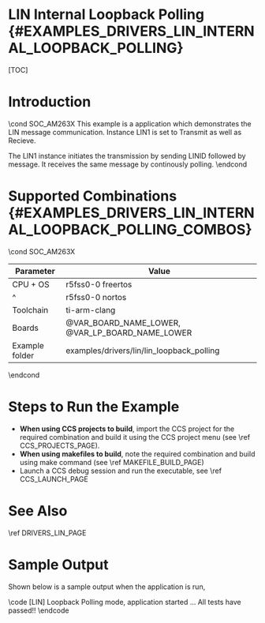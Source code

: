 # LIN Internal Loopback Polling {#EXAMPLES_DRIVERS_LIN_INTERNAL_LOOPBACK_POLLING}

[TOC]

# Introduction

\cond SOC_AM263X
This example is a application which demonstrates the LIN message
communication.
Instance LIN1 is set to Transmit as well as Recieve.

The LIN1 instance initiates the transmission by sending LINID followed by message.
It receives the same message by continously polling.
\endcond

# Supported Combinations {#EXAMPLES_DRIVERS_LIN_INTERNAL_LOOPBACK_POLLING_COMBOS}

\cond SOC_AM263X

 Parameter      | Value
 ---------------|-----------
 CPU + OS       | r5fss0-0 freertos
 ^              | r5fss0-0 nortos
 Toolchain      | ti-arm-clang
 Boards         | @VAR_BOARD_NAME_LOWER, @VAR_LP_BOARD_NAME_LOWER
 Example folder | examples/drivers/lin/lin_loopback_polling

\endcond

# Steps to Run the Example

- **When using CCS projects to build**, import the CCS project for the required combination
  and build it using the CCS project menu (see \ref CCS_PROJECTS_PAGE).
- **When using makefiles to build**, note the required combination and build using
  make command (see \ref MAKEFILE_BUILD_PAGE)
- Launch a CCS debug session and run the executable, see \ref CCS_LAUNCH_PAGE

# See Also

\ref DRIVERS_LIN_PAGE

# Sample Output

Shown below is a sample output when the application is run,

\code
[LIN] Loopback Polling mode, application started ...
All tests have passed!!
\endcode
